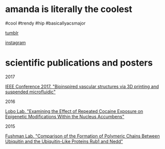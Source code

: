 
<html>
<body>
<h1>amanda is literally the coolest</h1>
<p>#cool #trendy #hip #basicallyacsmajor</p>
<p><a href="http://silentnightingale.tumblr.com">tumblr</a></p>
<p><a href="https://www.instagram.com/chowmander__/">instagram</a></p>
<h1>scientific publications and posters</h2>
<p>2017</p>
<p><a href="http://ieeexplore.ieee.org/document/7863433/?reload=true">IEEE Conference 2017. "Bioinspired vascular structures via 3D printing and suspended microfluidic"</a></p>
<p>2016</p>
<p><a href="http://nbviewer.jupyter.org/github/chowmanderr/amanda/blob/gh-pages/Lobolab.pdf">Lobo Lab. "Examining the Effect of Repeated Cocaine Exposure on Epigenetic Modifications Within the Nucleus Accumbens"</a></p>
<p>2015</p>
<p><a href="http://nbviewer.jupyter.org/github/chowmanderr/amanda/blob/gh-pages/Fushmanlab.pdf">Fushman Lab. "Comparison of the Formation of Polymeric Chains Between Ubiquitin and the Ubiquitin-Like Proteins Rub1 and Nedd"</a></p>
</body>
</html>
